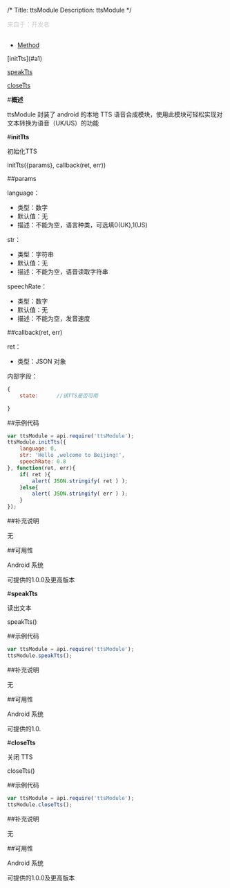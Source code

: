 /*
Title: ttsModule
Description: ttsModule
*/

<p style="color: #ccc;margin-bottom: 30px;">来自于：开发者</p>

<ul id="tab" class="clearfix">
	<li class="active"><a href="#method-content">Method</a></li>
</ul>
<div id="method-content">

<div class="outline">
[initTts](#a1)

[speakTts](#a2)

[closeTts](#a3)
</div>

#**概述**

ttsModule 封装了 android 的本地 TTS 语音合成模块，使用此模块可轻松实现对文本转换为语音（UK/US）的功能


#**initTts**<div id="a1"></div>

初始化TTS

initTts({params}, callback(ret, err))

##params

language：

- 类型：数字
- 默认值：无
- 描述：不能为空，语言种类，可选填0(UK),1(US)

str：

- 类型：字符串
- 默认值：无
- 描述：不能为空，语音读取字符串

speechRate：

- 类型：数字
- 默认值：无
- 描述：不能为空，发音速度

##callback(ret, err)

ret：

- 类型：JSON 对象

内部字段：

```js
{
	state:		//该TTS是否可用
	
}
```

##示例代码

```js
var ttsModule = api.require('ttsModule');
ttsModule.initTts({
	language: 0,
	str: 'Hello ,welcome to Beijing!',
	speechRate: 0.8
}, function(ret, err){		
	if( ret ){
		alert( JSON.stringify( ret ) );
	}else{
		alert( JSON.stringify( err ) );
	}
});
```

##补充说明

无

##可用性

Android 系统

可提供的1.0.0及更高版本

#**speakTts**<div id="a2"></div>

读出文本

speakTts()

##示例代码

```js
var ttsModule = api.require('ttsModule');
ttsModule.speakTts();
```

##补充说明

无

##可用性

Android 系统

可提供的1.0.

#**closeTts**<div id="a3"></div>

关闭 TTS

closeTts()

##示例代码

```js
var ttsModule = api.require('ttsModule');
ttsModule.closeTts();
```

##补充说明

无

##可用性

Android 系统

可提供的1.0.0及更高版本


